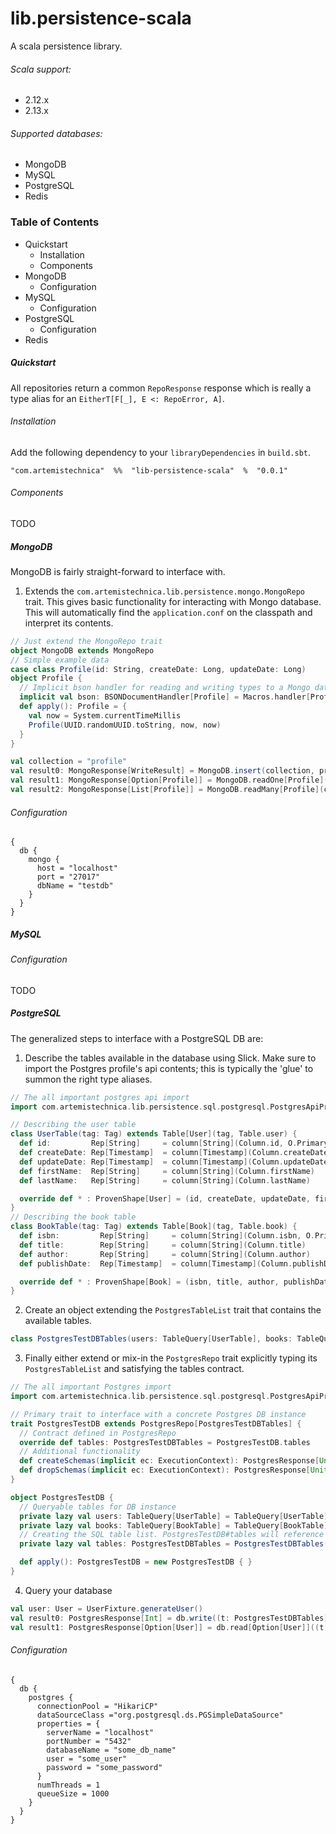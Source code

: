 # lib.persistence-scala
A scala persistence library.

###### Scala support:
* 2.12.x
* 2.13.x

###### Supported databases:
* MongoDB
* MySQL
* PostgreSQL
* Redis

### Table of Contents
* Quickstart
  * Installation
  * Components
* MongoDB
  * Configuration
* MySQL
  * Configuration
* PostgreSQL
  * Configuration
* Redis


##### Quickstart

All repositories return a common `RepoResponse` response which is really a type alias for an `EitherT[F[_], E <: RepoError, A]`.

###### Installation
Add the following dependency to your `libraryDependencies` in `build.sbt`.

`"com.artemistechnica"  %%  "lib-persistence-scala"  %  "0.0.1"`

###### Components
TODO

##### MongoDB

MongoDB is fairly straight-forward to interface with.

1. Extends the `com.artemistechnica.lib.persistence.mongo.MongoRepo` trait. This gives basic functionality for interacting with Mongo database. This will automatically find the `application.conf` on the classpath and interpret its contents.
```scala
// Just extend the MongoRepo trait
object MongoDB extends MongoRepo
// Simple example data
case class Profile(id: String, createDate: Long, updateDate: Long)
object Profile {
  // Implicit bson handler for reading and writing types to a Mongo database.
  implicit val bson: BSONDocumentHandler[Profile] = Macros.handler[Profile]
  def apply(): Profile = {
    val now = System.currentTimeMillis
    Profile(UUID.randomUUID.toString, now, now)
  }
}

val collection = "profile"
val result0: MongoResponse[WriteResult] = MongoDB.insert(collection, profile)
val result1: MongoResponse[Option[Profile]] = MongoDB.readOne[Profile]("profile")(BSONDocument("id" -> profile.id))
val result2: MongoResponse[List[Profile]] = MongoDB.readMany[Profile](collection)(BSONDocument("status" -> "active"))
```

###### Configuration
```hocon
{
  db {
    mongo {
      host = "localhost"
      port = "27017"
      dbName = "testdb"
    }
  }
}
```

##### MySQL

###### Configuration
TODO

##### PostgreSQL

The generalized steps to interface with a PostgreSQL DB are:
1. Describe the tables available in the database using Slick. Make sure to import the Postgres profile's api contents; this is typically the 'glue' to summon the right type aliases.
```scala
// The all important postgres api import
import com.artemistechnica.lib.persistence.sql.postgresql.PostgresApiProfile.api._
```
```scala
// Describing the user table
class UserTable(tag: Tag) extends Table[User](tag, Table.user) {
  def id:         Rep[String]     = column[String](Column.id, O.PrimaryKey)
  def createDate: Rep[Timestamp]  = column[Timestamp](Column.createDate)
  def updateDate: Rep[Timestamp]  = column[Timestamp](Column.updateDate)
  def firstName:  Rep[String]     = column[String](Column.firstName)
  def lastName:   Rep[String]     = column[String](Column.lastName)

  override def * : ProvenShape[User] = (id, createDate, updateDate, firstName, lastName).mapTo[User]
}
// Describing the book table
class BookTable(tag: Tag) extends Table[Book](tag, Table.book) {
  def isbn:         Rep[String]     = column[String](Column.isbn, O.PrimaryKey)
  def title:        Rep[String]     = column[String](Column.title)
  def author:       Rep[String]     = column[String](Column.author)
  def publishDate:  Rep[Timestamp]  = column[Timestamp](Column.publishDate)

  override def * : ProvenShape[Book] = (isbn, title, author, publishDate).mapTo[Book]
}
```
2. Create an object extending the ```PostgresTableList``` trait that contains the available tables.
```scala
class PostgresTestDBTables(users: TableQuery[UserTable], books: TableQuery[BookTable]) extends PostgresTableList
```
3. Finally either extend or mix-in the ```PostgresRepo``` trait explicitly typing its ```PostgresTableList``` and satisfying the tables contract.
```scala
// The all important Postgres import
import com.artemistechnica.lib.persistence.sql.postgresql.PostgresApiProfile.api._

// Primary trait to interface with a concrete Postgres DB instance
trait PostgresTestDB extends PostgresRepo[PostgresTestDBTables] {
  // Contract defined in PostgresRepo
  override def tables: PostgresTestDBTables = PostgresTestDB.tables
  // Additional functionality
  def createSchemas(implicit ec: ExecutionContext): PostgresResponse[Unit] = run(DBIO.seq(tables.asList.map(_.schema.createIfNotExists): _*))
  def dropSchemas(implicit ec: ExecutionContext): PostgresResponse[Unit] = run(DBIO.seq(tables.asList.map(_.schema.dropIfExists): _*))
}

object PostgresTestDB {
  // Queryable tables for DB instance
  private lazy val users: TableQuery[UserTable] = TableQuery[UserTable]
  private lazy val books: TableQuery[BookTable] = TableQuery[BookTable]
  // Creating the SQL table list. PostgresTestDB#tables will reference this
  private lazy val tables: PostgresTestDBTables = PostgresTestDBTables(users, books)

  def apply(): PostgresTestDB = new PostgresTestDB { }
}
```
4. Query your database
```scala
val user: User = UserFixture.generateUser()
val result0: PostgresResponse[Int] = db.write((t: PostgresTestDBTables) => t.users += user)
val result1: PostgresResponse[Option[User]] = db.read[Option[User]]((t: PostgresTestDBTables) => t.users.filter(_.id === user.id).result.headOption)
```


###### Configuration
```hocon
{
  db {
    postgres {
      connectionPool = "HikariCP"
      dataSourceClass ="org.postgresql.ds.PGSimpleDataSource"
      properties = {
        serverName = "localhost"
        portNumber = "5432"
        databaseName = "some_db_name"
        user = "some_user"
        password = "some_password"
      }
      numThreads = 1
      queueSize = 1000
    }
  }
}
```